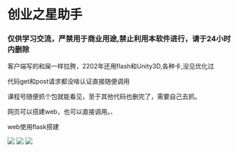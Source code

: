 # 创业之星助手

### 仅供学习交流，严禁用于商业用途,禁止利用本软件进行，请于24小时内删除

客户端写的和屎一样拉胯，2202年还用flash和Unity3D,各种卡,没见优化过

代码get和post请求都没啥认证直接随便调用

课程号随便抓个包就能看见，至于其他代码也删完了，需要自己去抓。

网页可以搭建web，也可以直接调用。、

web使用flask搭建


<img src="https://static01.imgkr.com/temp/a066abd9143a4f919bd0940b6b5a8ae7.png">
<img src="https://s3.bmp.ovh/imgs/2022/06/30/79644bedb4a8b649.png">
<img src="https://s3.bmp.ovh/imgs/2022/06/30/b16f5495eba0e57b.png">

